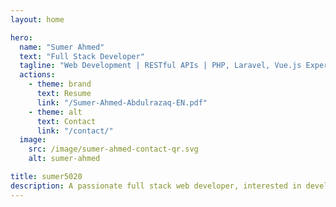 ```yaml
---
layout: home

hero:
  name: "Sumer Ahmed"
  text: "Full Stack Developer"
  tagline: "Web Development | RESTful APIs | PHP, Laravel, Vue.js Expert"
  actions:
    - theme: brand
      text: Resume
      link: "/Sumer-Ahmed-Abdulrazaq-EN.pdf"
    - theme: alt
      text: Contact
      link: "/contact/"
  image:
    src: /image/sumer-ahmed-contact-qr.svg
    alt: sumer-ahmed

title: sumer5020
description: A passionate full stack web developer, interested in developing, managing websites, APIs, databases and data analysis with 5 years experience.
---
```


<TagSlide />
